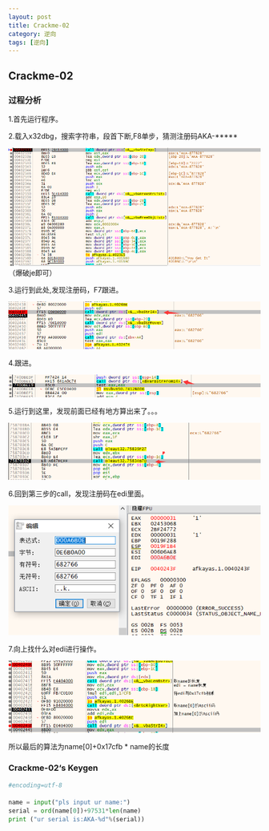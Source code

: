 ```yaml
---
layout: post
title: Crackme-02
category: 逆向
tags: [逆向]
---
```


## Crackme-02

### 过程分析
1.首先运行程序。

2.载入x32dbg，搜索字符串，段首下断,F8单步，猜测注册码AKA-*****

![img](/assets/images/2019-1-29-crackme02/cr2_1.png)
（爆破je即可）

3.运行到此处,发现注册码，F7跟进。

![img](/assets/images/2019-1-29-crackme02/cr2_2.png)

4.跟进。

![img](/assets/images/2019-1-29-crackme02/cr2_3.png)

5.运行到这里，发现前面已经有地方算出来了。。。

![img](/assets/images/2019-1-29-crackme02/cr2_4.png)

6.回到第三步的call，发现注册码在edi里面。

![img](/assets/images/2019-1-29-crackme02/cr2_5.png)

7.向上找什么对edi进行操作。

![img](/assets/images/2019-1-29-crackme02/cr2_6.png)

所以最后的算法为name[0]+0x17cfb * name的长度

### Crackme-02‘s  Keygen

```python
#encoding=utf-8

name = input("pls input ur name:")
serial = ord(name[0])+97531*len(name)
print ("ur serial is:AKA-%d"%(serial))
```


